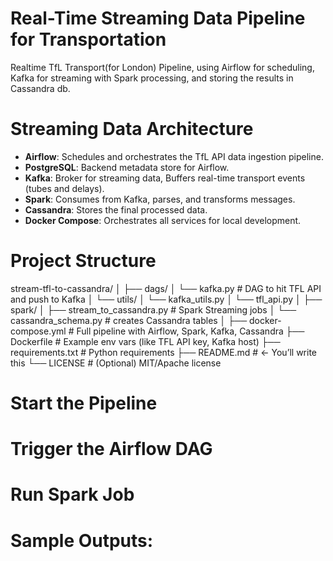 # Real-Time Streaming Data Pipeline for Transportation

Realtime TfL Transport(for London) Pipeline, using Airflow for scheduling, Kafka for streaming with Spark processing, and storing the results in Cassandra db.

# Streaming Data Architecture

- **Airflow**: Schedules and orchestrates the TfL API data ingestion pipeline.
- **PostgreSQL**: Backend metadata store for Airflow.
- **Kafka**: Broker for streaming data, Buffers real-time transport events (tubes and delays).  
- **Spark**: Consumes from Kafka, parses, and transforms messages.
- **Cassandra**: Stores the final processed data.
- **Docker Compose**: Orchestrates all services for local development.

# Project Structure

stream-tfl-to-cassandra/
│
├── dags/
│       └── kafka.py  # DAG to hit TFL API and push to Kafka
│       └── utils/
│                └── kafka_utils.py
│                └── tfl_api.py
│
├── spark/
│   ├── stream_to_cassandra.py        # Spark Streaming jobs
│   └── cassandra_schema.py           # creates Cassandra tables
│
├── docker-compose.yml                # Full pipeline with Airflow, Spark, Kafka, Cassandra
├── Dockerfile                        # Example env vars (like TFL API key, Kafka host)
├── requirements.txt                  # Python requirements
├── README.md                         # ← You’ll write this
└── LICENSE                           # (Optional) MIT/Apache license

# Start the Pipeline

# Trigger the Airflow DAG

# Run Spark Job

# Sample Outputs:


